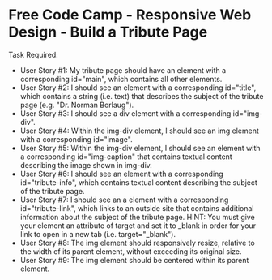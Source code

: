 # Free Code Camp - Responsive Web Design - Build a Tribute Page
Task Required:
<ul>
  <li>User Story #1: My tribute page should have an element with a corresponding id="main", which contains all other elements.</li>
  <li>User Story #2: I should see an element with a corresponding id="title", which contains a string (i.e. text) that describes the subject of the tribute page (e.g. "Dr. Norman Borlaug").</li>
 <li>User Story #3: I should see a div element with a corresponding id="img-div".</li>
  <li>User Story #4: Within the img-div element, I should see an img element with a corresponding id="image".</li>
 <li>User Story #5: Within the img-div element, I should see an element with a corresponding id="img-caption" that contains textual content describing the image shown in img-div.</li>
 <li>User Story #6: I should see an element with a corresponding id="tribute-info", which contains textual content describing the subject of the tribute page.</li>
 <li>User Story #7: I should see an a element with a corresponding id="tribute-link", which links to an outside site that contains additional information about the subject of the tribute page. HINT: You must give your element an attribute of target and set it to _blank in order for your link to open in a new tab (i.e. target="_blank").</li>
 <li>User Story #8: The img element should responsively resize, relative to the width of its parent element, without exceeding its original size.</li>
  <li>User Story #9: The img element should be centered within its parent element.</li>
</ul>
